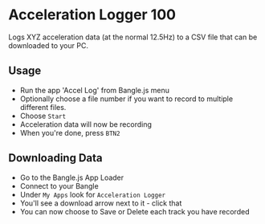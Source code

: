# Acceleration Logger 100

Logs XYZ acceleration data (at the normal 12.5Hz) to a CSV file that can be downloaded to your PC.

## Usage

* Run the app 'Accel Log' from Bangle.js menu
* Optionally choose a file number if you want to record to multiple different files.
* Choose `Start`
* Acceleration data will now be recording
* When you're done, press `BTN2`

## Downloading Data

* Go to the Bangle.js App Loader
* Connect to your Bangle
* Under `My Apps` look for `Acceleration Logger`
* You'll see a download arrow next to it - click that
* You can now choose to Save or Delete each track you have recorded
